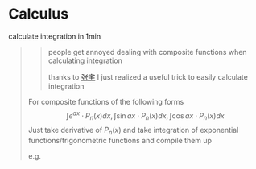# Calculus

calculate integration in 1min

>>people get annoyed dealing with composite functions when calculating integration
>>
>>thanks to [张宇](https://www.weibo.com/zhangyumaths) I just realized a useful trick to easily calculate integration
>
>For composite functions of the following forms
>$$
>\int e^{a x} \cdot P_{n}(x) d x, \int \sin a x \cdot P_{n}(x) d x, \int \cos a x \cdot P_{n}(x) d x
>$$
>Just take derivative of $P_{n}(x)$ and take integration of exponential functions/trigonometric functions and compile them up
>
>e.g.
>
>